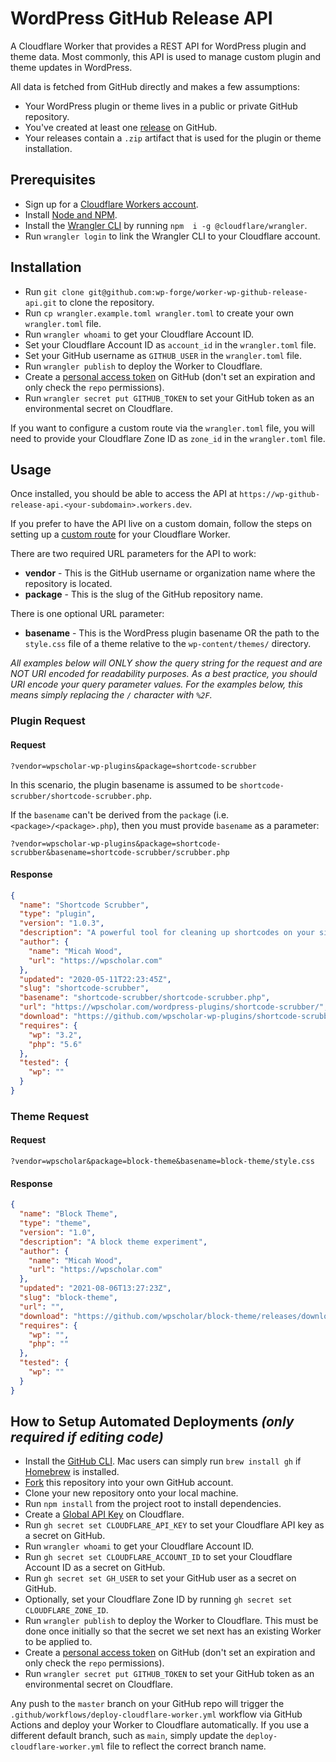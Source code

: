 # WordPress GitHub Release API

A Cloudflare Worker that provides a REST API for WordPress plugin and theme data. Most commonly, this API is used to manage custom plugin and theme updates in WordPress.

All data is fetched from GitHub directly and makes a few assumptions:

- Your WordPress plugin or theme lives in a public or private GitHub repository.
- You've created at least one [release](https://docs.github.com/en/github/administering-a-repository/releasing-projects-on-github/managing-releases-in-a-repository#creating-a-release) on GitHub.
- Your releases contain a `.zip` artifact that is used for the plugin or theme installation.

## Prerequisites

- Sign up for a [Cloudflare Workers account](https://dash.cloudflare.com/sign-up/workers).
- Install [Node and NPM](https://nodejs.org/en/download/).
- Install the [Wrangler CLI](https://developers.cloudflare.com/workers/cli-wrangler/install-update) by running `npm 
  i -g @cloudflare/wrangler`.
- Run `wrangler login` to link the Wrangler CLI to your Cloudflare account.

## Installation

- Run `git clone git@github.com:wp-forge/worker-wp-github-release-api.git` to clone the repository.
- Run `cp wrangler.example.toml wrangler.toml` to create your own `wrangler.toml` file.
- Run `wrangler whoami` to get your Cloudflare Account ID.
- Set your Cloudflare Account ID as `account_id` in the `wrangler.toml` file.
- Set your GitHub username as `GITHUB_USER` in the `wrangler.toml` file.
- Run `wrangler publish` to deploy the Worker to Cloudflare.
- Create a [personal access token](https://github.com/settings/tokens) on GitHub (don't set an expiration and only
  check the `repo` permissions).
- Run `wrangler secret put GITHUB_TOKEN` to set your GitHub token as an environmental secret on Cloudflare.

If you want to configure a custom route via the `wrangler.toml` file, you will need to provide your Cloudflare Zone 
ID as `zone_id` in the `wrangler.toml` file.

## Usage

Once installed, you should be able to access the API at `https://wp-github-release-api.<your-subdomain>.workers.dev`.

If you prefer to have the API live on a custom domain, follow the steps on setting up a [custom route](https://developers.cloudflare.com/workers/platform/routes) for your 
Cloudflare Worker.

There are two required URL parameters for the API to work:

- **vendor** - This is the GitHub username or organization name where the repository is located.
- **package** - This is the slug of the GitHub repository name.

There is one optional URL parameter:

- **basename** - This is the WordPress plugin basename OR the path to the `style.css` file of a theme relative to 
  the `wp-content/themes/` directory.

_All examples below will ONLY show the query string for the request and are NOT URI encoded for readability purposes. 
As a best practice, you should URI encode your query parameter values. For the examples below, this means simply 
replacing the `/` character with `%2F`._

### Plugin Request

#### Request
```text
?vendor=wpscholar-wp-plugins&package=shortcode-scrubber
```

In this scenario, the plugin basename is assumed to be `shortcode-scrubber/shortcode-scrubber.php`. 

If the `basename` can't be derived from the `package` (i.e. `<package>/<package>.php`), then you must provide 
`basename` 
as a parameter:

```text
?vendor=wpscholar-wp-plugins&package=shortcode-scrubber&basename=shortcode-scrubber/scrubber.php
```

#### Response
```json
{
  "name": "Shortcode Scrubber",
  "type": "plugin",
  "version": "1.0.3",
  "description": "A powerful tool for cleaning up shortcodes on your site and confidently managing plugins and themes that use shortcodes.",
  "author": {
    "name": "Micah Wood",
    "url": "https://wpscholar.com"
  },
  "updated": "2020-05-11T22:23:45Z",
  "slug": "shortcode-scrubber",
  "basename": "shortcode-scrubber/shortcode-scrubber.php",
  "url": "https://wpscholar.com/wordpress-plugins/shortcode-scrubber/",
  "download": "https://github.com/wpscholar-wp-plugins/shortcode-scrubber/releases/download/1.0.3/shortcode-scrubber.zip",
  "requires": {
    "wp": "3.2",
    "php": "5.6"
  },
  "tested": {
    "wp": ""
  }
}
```

### Theme Request

#### Request
```text
?vendor=wpscholar&package=block-theme&basename=block-theme/style.css
```

#### Response
```json
{
  "name": "Block Theme",
  "type": "theme",
  "version": "1.0",
  "description": "A block theme experiment",
  "author": {
    "name": "Micah Wood",
    "url": "https://wpscholar.com"
  },
  "updated": "2021-08-06T13:27:23Z",
  "slug": "block-theme",
  "url": "",
  "download": "https://github.com/wpscholar/block-theme/releases/download/1.0/block-theme.zip",
  "requires": {
    "wp": "",
    "php": ""
  },
  "tested": {
    "wp": ""
  }
}
```

## How to Setup Automated Deployments *(only required if editing code)*

- Install the [GitHub CLI](https://github.com/cli/cli#installation). Mac users can simply run `brew install gh` if
  [Homebrew](https://brew.sh/) is installed.
- [Fork](https://docs.github.com/en/get-started/quickstart/fork-a-repo) this repository into your own GitHub account.
- Clone your new repository onto your local machine.
- Run `npm install` from the project root to install dependencies.
- Create a [Global API Key](https://dash.cloudflare.com/profile/api-tokens) on Cloudflare.
- Run `gh secret set CLOUDFLARE_API_KEY` to set your Cloudflare API key as a secret on GitHub.
- Run `wrangler whoami` to get your Cloudflare Account ID.
- Run `gh secret set CLOUDFLARE_ACCOUNT_ID` to set your Cloudflare Account ID as a secret on GitHub.
- Run `gh secret set GH_USER` to set your GitHub user as a secret on GitHub.
- Optionally, set your Cloudflare Zone ID by running `gh secret set CLOUDFLARE_ZONE_ID`.
- Run `wrangler publish` to deploy the Worker to Cloudflare. This must be done once initially so that the secret we 
  set next has an existing Worker to be applied to.
- Create a [personal access token](https://github.com/settings/tokens) on GitHub (don't set an expiration and only 
  check the `repo` permissions).
- Run `wrangler secret put GITHUB_TOKEN` to set your GitHub token as an environmental secret on Cloudflare.

Any push to the `master` branch on your GitHub repo will trigger the `.github/workflows/deploy-cloudflare-worker.yml` 
workflow via GitHub Actions and deploy your Worker to Cloudflare automatically. If you use a different default branch, 
such as `main`, simply update the `deploy-cloudflare-worker.yml` file to reflect the correct branch name.
